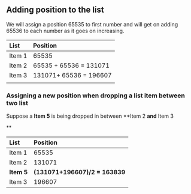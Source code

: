 ## **Adding position to the list**

We will assign a position 65535 to first number and will get on adding 65536 to each number as it goes on increasing.

| List | Position |
| :--- | :--- |
| Item 1 | 65535 |
| Item 2 | 65535 + 65536 = 131071 |
| Item 3 | 131071+ 65536 = 196607 |
|  |  |

### Assigning a new position when dropping a list item between two list

Suppose a **Item 5** is being dropped in between **Item 2 **and** Item 3  
  
**

| List | Position |
| :--- | :--- |
| Item 1 | 65535 |
| Item 2 | 131071 |
| **Item 5** | **\(131071+196607\)/2 = 163839** |
| Item 3 | 196607 |



